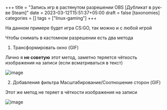 +++
title = "Запись игр в растянутом разрешении OBS [Дубликат в рук-ве Steam]"
date = 2023-03-12T15:51:37+05:00
draft = false
[taxonomies]
categories = []
tags = ["linux-gaming"]
+++

На данном примере будет игра CS:GO, так можно и с любой игрой

Чтобы снимать в кастомном разрешении есть два метода

1. Трансформировать окно (GIF)

Лично я **не советую** этот метод, заметно теряется чёткость изображения на записи (если всматриваться в текст)

![image](/images/recording-4-by-3-stretched-obs/1-transform-window.gif)

2. Добавления фильтра Масштабирование/Соотношение сторон (GIF)

Этот же метод не теряет в чёткости изображения на записи

![image](/images/recording-4-by-3-stretched-obs/2-add-scaling-filter.gif)
